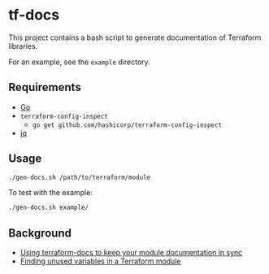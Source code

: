 # tf-docs

This project contains a bash script to generate documentation of Terraform libraries.

For an example, see the `example` directory.

## Requirements

- [Go](https://golang.org/doc/install#install)
- `terraform-config-inspect`
  - `go get github.com/hashicorp/terraform-config-inspect`
- [jq](https://stedolan.github.io/jq/download/)

## Usage

```sh
./gen-docs.sh /path/to/terraform/module
```

To test with the example:

```sh
./gen-docs.sh example/
```

## Background

- [Using terraform-docs to keep your module documentation in sync](https://www.davidbegin.com/using-terraform-docs-to-automate-keeping-your-terraform-modules-documenting/)
- [Finding unused variables in a Terraform module](https://alexwlchan.net/2019/05/finding-unused-variables-in-a-terraform-module/)